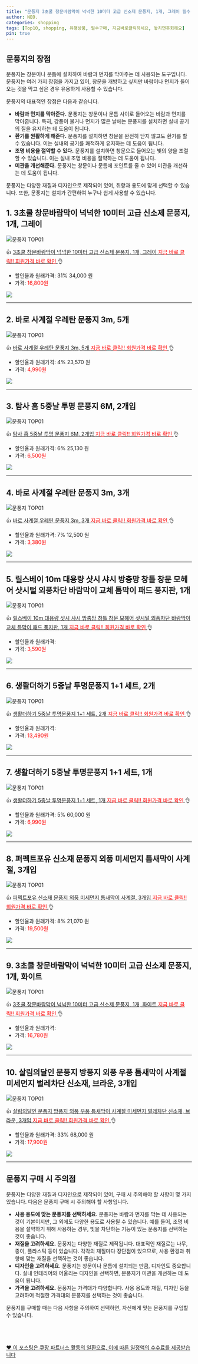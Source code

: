 ```yaml
---
title: "문풍지 3초쿨 창문바람막이 넉넉한 10미터 고급 신소제 문풍지, 1개, 그레이 필수 필요 추천 제품 비교 최저 가격 비교 장점 구매가이드"
author: NEO.
categories: shopping
tags: [Top10, shopping, 유행상품, 필수구매, 지금바로클릭하세요, 놓치면후회해요]
pin: true
---
```

## 문풍지의 장점

문풍지는 창문이나 문틈에 설치하여 바람과 먼지를 막아주는 데 사용되는 도구입니다. 문풍지는 여러 가지 장점을 가지고 있어, 창문을 개방하고 싶지만 바람이나 먼지가 들어오는 것을 막고 싶은 경우 유용하게 사용할 수 있습니다.

문풍지의 대표적인 장점은 다음과 같습니다.

* **바람과 먼지를 막아준다.** 문풍지는 창문이나 문틈 사이로 들어오는 바람과 먼지를 막아줍니다. 특히, 강풍이 불거나 먼지가 많은 날에는 문풍지를 설치하면 실내 공기의 질을 유지하는 데 도움이 됩니다.
* **환기를 원활하게 해준다.** 문풍지를 설치하면 창문을 완전히 닫지 않고도 환기를 할 수 있습니다. 이는 실내의 공기를 쾌적하게 유지하는 데 도움이 됩니다.
* **조명 비용을 절약할 수 있다.** 문풍지를 설치하면 창문으로 들어오는 빛의 양을 조절할 수 있습니다. 이는 실내 조명 비용을 절약하는 데 도움이 됩니다.
* **미관을 개선해준다.** 문풍지는 창문이나 문틈에 포인트를 줄 수 있어 미관을 개선하는 데 도움이 됩니다.

문풍지는 다양한 재질과 디자인으로 제작되어 있어, 취향과 용도에 맞게 선택할 수 있습니다. 또한, 문풍지는 설치가 간편하여 누구나 쉽게 사용할 수 있습니다.

   

## 1. 3초쿨 창문바람막이 넉넉한 10미터 고급 신소제 문풍지, 1개, 그레이

![문풍지 TOP01](https://thumbnail6.coupangcdn.com/thumbnails/remote/490x490ex/image/vendor_inventory/338c/a453c7db8ba3f195c62a330b71ddaf0cc11d785aec8f54e8c593614ef6ea.png)


👍 [3초쿨 창문바람막이 넉넉한 10미터 고급 신소제 문풍지, 1개, 그레이 <font color=red> 지금 바로 클릭!! 회원가격 바로 확인 </font> ](https://link.coupang.com/re/AFFSDP?lptag=AF3617701&subid=GithubCoopas&pageKey=7663051167&traceid=V0-153&itemId=20695967372&vendorItemId=87427517673) 👌 


- 할인율과 원래가격: 31%  34,000   원
- 가격: <span style='color:red'>16,800원</span>

[![](/discount_price.png)](https://link.coupang.com/re/AFFSDP?lptag=AF3617701&subid=GithubCoopas&pageKey=7663051167&traceid=V0-153&itemId=20695967372&vendorItemId=87427517673)

---


   

## 2. 바로 사계절 우레탄 문풍지 3m, 5개

![문풍지 TOP01](https://thumbnail9.coupangcdn.com/thumbnails/remote/490x490ex/image/retail/images/2326270185463173-cbf6564c-6014-4dde-9084-b40d1f987ee3.jpg)


👍 [바로 사계절 우레탄 문풍지 3m, 5개 <font color=red> 지금 바로 클릭!! 회원가격 바로 확인 </font> ](https://link.coupang.com/re/AFFSDP?lptag=AF3617701&subid=GithubCoopas&pageKey=24234528&traceid=V0-153&itemId=94383959&vendorItemId=3167457290) 👌 


- 할인율과 원래가격: 4%  23,570   원
- 가격: <span style='color:red'>4,990원</span>

[![](/discount_price.png)](https://link.coupang.com/re/AFFSDP?lptag=AF3617701&subid=GithubCoopas&pageKey=24234528&traceid=V0-153&itemId=94383959&vendorItemId=3167457290)

---


   

## 3. 탐사 홈 5중날 투명 문풍지 6M, 2개입

![문풍지 TOP01](https://thumbnail7.coupangcdn.com/thumbnails/remote/490x490ex/image/retail/images/331396392178632-fa218eab-ac36-4393-983e-1c7924073146.jpg)


👍 [탐사 홈 5중날 투명 문풍지 6M, 2개입 <font color=red> 지금 바로 클릭!! 회원가격 바로 확인 </font> ](https://link.coupang.com/re/AFFSDP?lptag=AF3617701&subid=GithubCoopas&pageKey=4699157334&traceid=V0-153&itemId=5915842842&vendorItemId=73213893762) 👌 


- 할인율과 원래가격: 6%  25,130   원
- 가격: <span style='color:red'>6,500원</span>

[![](/discount_price.png)](https://link.coupang.com/re/AFFSDP?lptag=AF3617701&subid=GithubCoopas&pageKey=4699157334&traceid=V0-153&itemId=5915842842&vendorItemId=73213893762)

---


   

## 4. 바로 사계절 우레탄 문풍지 3m, 3개

![문풍지 TOP01](https://thumbnail7.coupangcdn.com/thumbnails/remote/490x490ex/image/retail/images/2785025982576934-8693aa6b-4ef9-4e02-a41f-0f8c39a01340.jpg)


👍 [바로 사계절 우레탄 문풍지 3m, 3개 <font color=red> 지금 바로 클릭!! 회원가격 바로 확인 </font> ](https://link.coupang.com/re/AFFSDP?lptag=AF3617701&subid=GithubCoopas&pageKey=24234528&traceid=V0-153&itemId=135228851&vendorItemId=3287586288) 👌 


- 할인율과 원래가격: 7%  12,500   원
- 가격: <span style='color:red'>3,380원</span>

[![](/discount_price.png)](https://link.coupang.com/re/AFFSDP?lptag=AF3617701&subid=GithubCoopas&pageKey=24234528&traceid=V0-153&itemId=135228851&vendorItemId=3287586288)

---


   

## 5. 릴스베이 10m 대용량 샷시 샤시 방충망 창틀 창문 모헤어 샷시털 외풍차단 바람막이 교체 틈막이 패드 풍지판, 1개

![문풍지 TOP01](https://thumbnail10.coupangcdn.com/thumbnails/remote/490x490ex/image/vendor_inventory/651f/b2905bc6cb16a9f48905c39a8a08b50d93293460718b6652005d552ca92e.jpg)


👍 [릴스베이 10m 대용량 샷시 샤시 방충망 창틀 창문 모헤어 샷시털 외풍차단 바람막이 교체 틈막이 패드 풍지판, 1개 <font color=red> 지금 바로 클릭!! 회원가격 바로 확인 </font> ](https://link.coupang.com/re/AFFSDP?lptag=AF3617701&subid=GithubCoopas&pageKey=6135143317&traceid=V0-153&itemId=11727017534&vendorItemId=79001093564) 👌 


- 할인율과 원래가격: 
- 가격: <span style='color:red'>3,590원</span>

[![](/discount_price.png)](https://link.coupang.com/re/AFFSDP?lptag=AF3617701&subid=GithubCoopas&pageKey=6135143317&traceid=V0-153&itemId=11727017534&vendorItemId=79001093564)

---


   

## 6. 생활더하기 5중날 투명문풍지 1+1 세트, 2개

![문풍지 TOP01](https://thumbnail9.coupangcdn.com/thumbnails/remote/490x490ex/image/retail/images/9509807550409560-325e84e7-18e0-43a6-86d2-2fdf63788e5b.jpg)


👍 [생활더하기 5중날 투명문풍지 1+1 세트, 2개 <font color=red> 지금 바로 클릭!! 회원가격 바로 확인 </font> ](https://link.coupang.com/re/AFFSDP?lptag=AF3617701&subid=GithubCoopas&pageKey=3666590&traceid=V0-153&itemId=5536342406&vendorItemId=5310719130) 👌 


- 할인율과 원래가격: 
- 가격: <span style='color:red'>13,490원</span>

[![](/discount_price.png)](https://link.coupang.com/re/AFFSDP?lptag=AF3617701&subid=GithubCoopas&pageKey=3666590&traceid=V0-153&itemId=5536342406&vendorItemId=5310719130)

---


   

## 7. 생활더하기 5중날 투명문풍지 1+1 세트, 1개

![문풍지 TOP01](https://thumbnail8.coupangcdn.com/thumbnails/remote/490x490ex/image/retail/images/110475773265999-69cbec96-17b0-4bed-a8cf-c035f81d67f6.jpg)


👍 [생활더하기 5중날 투명문풍지 1+1 세트, 1개 <font color=red> 지금 바로 클릭!! 회원가격 바로 확인 </font> ](https://link.coupang.com/re/AFFSDP?lptag=AF3617701&subid=GithubCoopas&pageKey=3666590&traceid=V0-153&itemId=18082520&vendorItemId=3265913578) 👌 


- 할인율과 원래가격: 5%  60,000   원
- 가격: <span style='color:red'>6,990원</span>

[![](/discount_price.png)](https://link.coupang.com/re/AFFSDP?lptag=AF3617701&subid=GithubCoopas&pageKey=3666590&traceid=V0-153&itemId=18082520&vendorItemId=3265913578)

---


   

## 8. 퍼펙트포유 신소재 문풍지 외풍 미세먼지 틈새막이 사계절, 3개입

![문풍지 TOP01](https://thumbnail9.coupangcdn.com/thumbnails/remote/490x490ex/image/vendor_inventory/30b6/99d3053fd4807bf0523838ee7d004cbbb2a605468634669351d6aa555921.jpg)


👍 [퍼펙트포유 신소재 문풍지 외풍 미세먼지 틈새막이 사계절, 3개입 <font color=red> 지금 바로 클릭!! 회원가격 바로 확인 </font> ](https://link.coupang.com/re/AFFSDP?lptag=AF3617701&subid=GithubCoopas&pageKey=7631623774&traceid=V0-153&itemId=20256251993&vendorItemId=87344025695) 👌 


- 할인율과 원래가격: 8%  21,070   원
- 가격: <span style='color:red'>19,500원</span>

[![](/discount_price.png)](https://link.coupang.com/re/AFFSDP?lptag=AF3617701&subid=GithubCoopas&pageKey=7631623774&traceid=V0-153&itemId=20256251993&vendorItemId=87344025695)

---


   

## 9. 3초쿨 창문바람막이 넉넉한 10미터 고급 신소제 문풍지, 1개, 화이트

![문풍지 TOP01](https://thumbnail10.coupangcdn.com/thumbnails/remote/490x490ex/image/vendor_inventory/5a67/3f34c58f6cc8c920544092888b10e8a27ae52dc9c8cfd78631c73a871ff3.png)


👍 [3초쿨 창문바람막이 넉넉한 10미터 고급 신소제 문풍지, 1개, 화이트 <font color=red> 지금 바로 클릭!! 회원가격 바로 확인 </font> ](https://link.coupang.com/re/AFFSDP?lptag=AF3617701&subid=GithubCoopas&pageKey=7663051167&traceid=V0-153&itemId=20695969537&vendorItemId=87427517650) 👌 


- 할인율과 원래가격: 
- 가격: <span style='color:red'>16,780원</span>

[![](/discount_price.png)](https://link.coupang.com/re/AFFSDP?lptag=AF3617701&subid=GithubCoopas&pageKey=7663051167&traceid=V0-153&itemId=20695969537&vendorItemId=87427517650)

---


   

## 10. 살림의달인 문풍지 방풍지 외풍 우풍 틈새막이 사계절 미세먼지 벌레차단 신소재, 브라운, 3개입

![문풍지 TOP01](https://thumbnail9.coupangcdn.com/thumbnails/remote/490x490ex/image/vendor_inventory/8992/7465d0cd06332a214b77322f93dae669692741537ac7aa73b7f7b7a8bb46.jpg)


👍 [살림의달인 문풍지 방풍지 외풍 우풍 틈새막이 사계절 미세먼지 벌레차단 신소재, 브라운, 3개입 <font color=red> 지금 바로 클릭!! 회원가격 바로 확인 </font> ](https://link.coupang.com/re/AFFSDP?lptag=AF3617701&subid=GithubCoopas&pageKey=7722950411&traceid=V0-153&itemId=20731875053&vendorItemId=87802483350) 👌 


- 할인율과 원래가격: 33%  68,000   원
- 가격: <span style='color:red'>17,900원</span>

[![](/discount_price.png)](https://link.coupang.com/re/AFFSDP?lptag=AF3617701&subid=GithubCoopas&pageKey=7722950411&traceid=V0-153&itemId=20731875053&vendorItemId=87802483350)

---
## 문풍지 구매 시 주의점

문풍지는 다양한 재질과 디자인으로 제작되어 있어, 구매 시 주의해야 할 사항이 몇 가지 있습니다. 다음은 문풍지 구매 시 주의해야 할 사항입니다.

* **사용 용도에 맞는 문풍지를 선택하세요.** 문풍지는 바람과 먼지를 막는 데 사용되는 것이 기본이지만, 그 외에도 다양한 용도로 사용될 수 있습니다. 예를 들어, 조명 비용을 절약하기 위해 사용하는 경우, 빛을 차단하는 기능이 있는 문풍지를 선택하는 것이 좋습니다.
* **재질을 고려하세요.** 문풍지는 다양한 재질로 제작됩니다. 대표적인 재질로는 나무, 종이, 플라스틱 등이 있습니다. 각각의 재질마다 장단점이 있으므로, 사용 환경과 취향에 맞는 재질을 선택하는 것이 좋습니다.
* **디자인을 고려하세요.** 문풍지는 창문이나 문틈에 설치되는 만큼, 디자인도 중요합니다. 실내 인테리어와 어울리는 디자인을 선택하면, 문풍지가 미관을 개선하는 데 도움이 됩니다.
* **가격을 고려하세요.** 문풍지는 가격대가 다양합니다. 사용 용도와 재질, 디자인 등을 고려하여 적절한 가격대의 문풍지를 선택하는 것이 좋습니다.

문풍지를 구매할 때는 다음 사항을 주의하여 선택하면, 자신에게 맞는 문풍지를 구입할 수 있습니다.<br><br><br><br><br> [ ❤  이 포스팅은 쿠팡 파트너스 활동의 일환으로, 이에 따른 일정액의 수수료를 제공받습니다](https://link.coupang.com/a/bcEFyh)